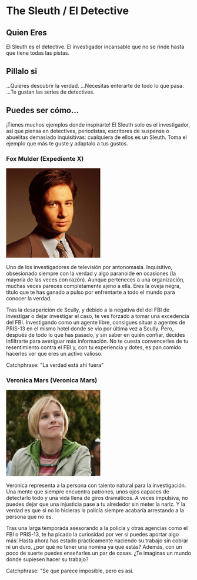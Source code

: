 # The Sleuth / El Detective

## Quien Eres

El Sleuth es el detective. El investigador incansable que no se rinde hasta que tiene todas las pistas.

## Pillalo si

...Quieres descubrir la verdad.
...Necesitas enterarte de todo lo que pasa.
...Te gustan las series de detectives.

## Puedes ser cómo...

¡Tienes muchos ejemplos donde inspirarte! El Sleuth solo es el investigador, así que piensa en detectives, periodistas, escritores de suspense o abuelitas demasiado inquisitivas: cualquiera de ellos es un Sleuth. Toma el ejemplo que más te guste y adaptalo a tus gustos.

<div style="page-break-after: always;"></div>

### Fox Mulder (Expediente X)

![mulder](./imgs/mulder.jpg)

Uno de los investigadores de televisión por antonomasia. Inquisitivo, obsesionado siempre con la verdad y algo paranoide en ocasiones (la mayoría de las veces con razón). Aunque perteneces a una organización, muchas veces pareces completamente ajeno a ella. Eres la oveja negra, título que te has ganado a pulso por enfrentarte a todo el mundo para conocer la verdad. 

Tras la desaparición de Scully, y debido a la negativa del del FBI de investigar o dejar investigar el caso, te ves forzado a tomar una excedencia del FBI. Investigando como un agente libre, consigues situar a agentes de PRIS-13 en el mismo hotel donde se vio por última vez a Scully. Pero, después de todo lo que has pasado, y sin saber en quién confiar, decides infiltrarte para averiguar más información.  No te cuesta convencerles de tu resentimiento contra el FBI y, con tu experiencia y dotes, es pan comido hacerles ver que eres un activo valioso.

Catchphrase: "La verdad está ahí fuera"

<div style="page-break-after: always;"></div>

### Veronica Mars (Veronica Mars)

![Veronica](./imgs/veronica.jpg)

Veronica representa a la persona con talento natural para la investigación. Una mente que siempre encuentra patrones, unos ojos capaces de detectarlo todo y una vida llena de giros dramáticos. A veces impulsiva, no puedes dejar que una injusticia pase a tu alrededor sin meter la nariz. Y la verdad es que si no lo hicieras la policía siempre acabaría arrestando a la persona que no es.

Tras una larga temporada asesorando a la policía y otras agencias como el FBI o PRIS-13, te ha picado la curiosidad por ver si puedes aportar algo más: Hasta ahora has estado prácticamente haciendo su trabajo sin cobrar ni un duro, ¿por qué no tener una nomina ya que estás? Además, con un poco de suerte puedes enseñarles un par de cosas. ¿Te imaginas un mundo donde supiesen hacer su trabajo?

Catchphrase: "Se que parece imposible, pero es así.
